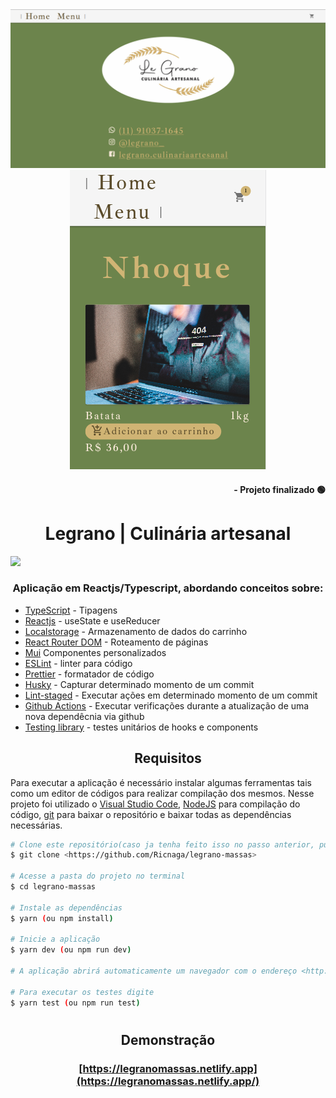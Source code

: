 <div align="center">
<img src="./cover.png" />
<img src="./mobile.png" />
</div>

<div align="right">

#### - Projeto finalizado 🟢

</div>
<div align="center">

# Legrano | Culinária artesanal

</div>

<img src="https://img.shields.io/github/license/Ricnaga/legrano-massas?&style=for-the-badge"/>

### <div align="center"> Aplicação em Reactjs/Typescript, abordando conceitos sobre: </div>

- [TypeScript](https://www.typescriptlang.org/) - Tipagens
- [Reactjs](https://pt-br.reactjs.org/) - useState e useReducer
- [Localstorage](https://developer.mozilla.org/pt-BR/docs/Web/API/Window/localStorage) - Armazenamento de dados do carrinho
- [React Router DOM](https://reactrouter.com/docs/en/v6/getting-started/overview) - Roteamento de páginas
- [Mui](https://mui.com/) Componentes personalizados
- [ESLint](https://eslint.org/) - linter para código
- [Prettier](https://prettier.io/) - formatador de código
- [Husky](https://typicode.github.io/husky/#/) - Capturar determinado momento de um commit
- [Lint-staged](https://github.com/okonet/lint-staged) - Executar ações em determinado momento de um commit
- [Github Actions](https://github.com/features/actions) - Executar verificações durante a atualização de uma nova dependêcnia via github
- [Testing library](https://testing-library.com/) - testes unitários de hooks e components

## <div align="center">Requisitos</div>

Para executar a aplicação é necessário instalar algumas ferramentas tais como um editor de códigos para realizar compilação dos mesmos. Nesse projeto foi utilizado o [Visual Studio Code](https://code.visualstudio.com/), [NodeJS](https://nodejs.org/en/) para compilação do código, [git](https://git-scm.com/downloads) para baixar o repositório e baixar todas as dependências necessárias.

```bash
# Clone este repositório(caso ja tenha feito isso no passo anterior, pule para o próximo comando)
$ git clone <https://github.com/Ricnaga/legrano-massas>

# Acesse a pasta do projeto no terminal
$ cd legrano-massas

# Instale as dependências
$ yarn (ou npm install)

# Inicie a aplicação
$ yarn dev (ou npm run dev)

# A aplicação abrirá automaticamente um navegador com o endereço <http://localhost:3000>

# Para executar os testes digite
$ yarn test (ou npm run test)
```

#

## <div align="center">Demonstração</div>

### <div align="center"> [https://legranomassas.netlify.app](https://legranomassas.netlify.app/)</div>
